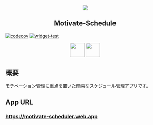 <p align="center">
  <image src="https://user-images.githubusercontent.com/98583328/160266526-8f27affb-0bbb-456c-bb56-d927f470a499.PNG">
</p>
  
<h2 align="center">Motivate-Schedule</h2>

[![codecov](https://codecov.io/gh/rinkane/Motivate-Scheduler/branch/master/graph/badge.svg?token=JSVH9HO5F0)](https://codecov.io/gh/rinkane/Motivate-Scheduler)
[![widget-test](https://github.com/rinkane/Motivate-Scheduler/actions/workflows/main.yml/badge.svg?branch=master)](https://github.com/rinkane/Motivate-Scheduler/actions/workflows/main.yml) 

<p align="center">
  <a href="https://firebase.google.com/"><img src="https://user-images.githubusercontent.com/39142850/71645860-dd686b00-2d21-11ea-93f3-953cee4f0b32.png" height="45px;"  /></a>
  <a href="https://flutter.dev/"><img src="https://user-images.githubusercontent.com/98583328/160267750-6c2ef1b7-90ee-480f-bcb7-5ef38839a322.png" height="45px;" /></a>
</p>


## 概要
モチベーション管理に重点を置いた簡易なスケジュール管理アプリです。

## App URL
### **https://motivate-scheduler.web.app**
